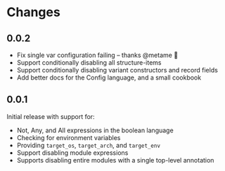 # Changes

## 0.0.2

* Fix single var configuration failing – thanks @metame 👏 
* Support conditionally disabling all structure-items
* Support conditionally disabling variant constructors and record fields
* Add better docs for the Config language, and a small cookbook

## 0.0.1

Initial release with support for:

* Not, Any, and All expressions in the boolean language
* Checking for environment variables
* Providing `target_os`, `target_arch`, and `target_env`
* Support disabling module expressions 
* Supports disabling entire modules with a single top-level annotation
